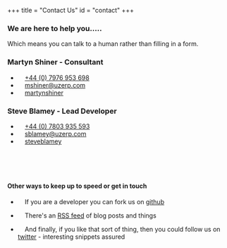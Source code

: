 +++
title = "Contact Us"
id = "contact"
+++

### We are here to help you.....

Which means you can talk to a human rather than filling in  a form.

### Martyn Shiner - Consultant

* <i class="fa fa-phone fa-lg"></i> &nbsp;   &nbsp; <a href="#" data-animate-hover="pulse"> +44 (0) 7976 953 698</a>
* <i class="fa fa-envelope fa-lg"></i> &nbsp;   &nbsp;  <a href="mailto:mshiner@uzerp.com" data-animate-hover="pulse">mshiner@uzerp.com</a>
* <i class="fa fa-key fa-lg"></i> &nbsp;   &nbsp;  <a href="https://keybase.io/martynshiner#show-public" data-animate-hover="pulse">martynshiner</a>

### Steve Blamey - Lead Developer

*  <i class="fa fa-phone fa-lg"></i> &nbsp;   &nbsp; <a href="#" data-animate-hover="pulse"> +44 (0) 7803 935 593</a>
*  <i class="fa fa-envelope fa-lg"></i> &nbsp;   &nbsp; <a href="mailto:sblamey@uzerp.com" data-animate-hover="pulse">sblamey@uzerp.com</a>
*  <i class="fa fa-key fa-lg"></i> &nbsp;   &nbsp;  <a href="https://keybase.io/steveblamey#show-public" data-animate-hover="pulse">steveblamey</a>

<br><br><br>

#### Other ways to keep up to speed or get in touch

*  <i class="fa fa-github fa-lg"></i> &nbsp;   &nbsp; If you are a developer you can fork us on [github](https://github.com/uzerpllp/uzerp)

*  <i class="fa fa-rss fa-lg"></i> &nbsp;   &nbsp; There's an [RSS feed](/feed.xml) of blog posts and things

*   <i class="fa fa-twitter fa-lg"></i> &nbsp;   &nbsp;  And finally, if you like that sort of thing, then you could follow us on [twitter](https://twitter.com/uzerp) - interesting snippets assured